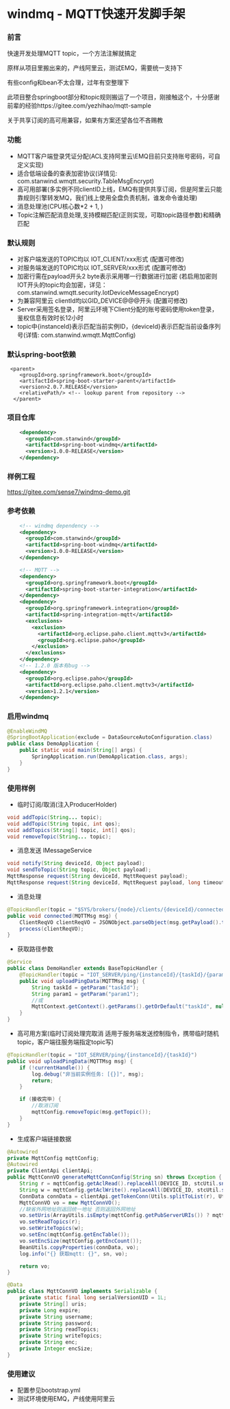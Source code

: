 # windmq - MQTT快速开发脚手架 

### 前言
快速开发处理MQTT topic，一个方法注解就搞定

原样从项目里搬出来的，产线阿里云，测试EMQ，需要统一支持下 

有些config和bean不太合理，过年有空整理下 

此项目整合springboot部分和topic规则搬运了一个项目，刚接触这个，十分感谢前辈的经验https://gitee.com/yezhihao/mqtt-sample 

关于共享订阅的高可用兼容，如果有方案还望各位不吝赐教 

### 功能
- MQTT客户端登录凭证分配(ACL支持阿里云\EMQ目前只支持账号密码，可自定义实现)
- 适合低端设备的查表加密协议(详情见: com.stanwind.wmqtt.security.TableMsgEncrypt)
- 高可用部署(多实例不同clientID上线，EMQ有提供共享订阅，但是阿里云只能靠规则引擎转发MQ，我们线上使用全盘负责机制，谁发命令谁处理)
- 消息处理池(CPU核心数*2 + 1, )
- Topic注解匹配消息处理,支持模糊匹配(正则实现，可取topic路径参数)和精确匹配

### 默认规则
- 对客户端发送的TOPIC均以 IOT_CLIENT/xxx形式 (配置可修改)
- 对服务端发送的TOPIC均以 IOT_SERVER/xxx形式 (配置可修改)
- 加密行需在payload开头2 byte表示采用哪一行数据进行加密 (若启用加密则IOT开头的topic均会加密，详见：com.stanwind.wmqtt.security.IotDeviceMessageEncrypt)
- 为兼容阿里云 clientId均以GID_DEVICE@@@开头 (配置可修改)
- Server采用签名登录，阿里云环境下Client分配的账号密码使用token登录，鉴权信息有效时长12小时
- topic中{instanceId}表示匹配当前实例ID，{deviceId}表示匹配当前设备序列号(详情: com.stanwind.wmqtt.MqttConfig)

### 默认spring-boot依赖
```maven
 <parent>
    <groupId>org.springframework.boot</groupId>
    <artifactId>spring-boot-starter-parent</artifactId>
    <version>2.0.7.RELEASE</version>
    <relativePath/> <!-- lookup parent from repository -->
  </parent>
```

### 项目仓库
```xml
    <dependency>
      <groupId>com.stanwind</groupId>
      <artifactId>spring-boot-windmq</artifactId>
      <version>1.0.0-RELEASE</version>
    </dependency>
```

### 样例工程
https://gitee.com/sense7/windmq-demo.git

### 参考依赖
```xml
    <!-- windmq dependency -->
    <dependency>
      <groupId>com.stanwind</groupId>
      <artifactId>spring-boot-windmq</artifactId>
      <version>1.0.0-RELEASE</version>
    </dependency>

    <!-- MQTT -->
    <dependency>
      <groupId>org.springframework.boot</groupId>
      <artifactId>spring-boot-starter-integration</artifactId>
    </dependency>
    <dependency>
      <groupId>org.springframework.integration</groupId>
      <artifactId>spring-integration-mqtt</artifactId>
      <exclusions>
        <exclusion>
          <artifactId>org.eclipse.paho.client.mqttv3</artifactId>
          <groupId>org.eclipse.paho</groupId>
        </exclusion>
      </exclusions>
    </dependency>
    <!-- 1.2.0 版本有bug -->
    <dependency>
      <groupId>org.eclipse.paho</groupId>
      <artifactId>org.eclipse.paho.client.mqttv3</artifactId>
      <version>1.2.1</version>
    </dependency>
```

### 启用windmq
```java
@EnableWindMQ
@SpringBootApplication(exclude = DataSourceAutoConfiguration.class)
public class DemoApplication {
    public static void main(String[] args) {
        SpringApplication.run(DemoApplication.class, args);
    }
}
```

### 使用样例
- 临时订阅/取消(注入ProducerHolder)
```java
void addTopic(String... topic);
void addTopic(String topic, int qos);
void addTopics(String[] topic, int[] qos);
void removeTopic(String... topic);
```

- 消息发送 IMessageService
```java
void notify(String deviceId, Object payload);
void sendToTopic(String topic, Object payload);
MqttResponse request(String deviceId, MqttRequest payload);
MqttResponse request(String deviceId, MqttRequest payload, long timeout);
```

- 消息处理
```java
@TopicHandler(topic = "$SYS/brokers/{node}/clients/{deviceId}/connected")
public void connected(MQTTMsg msg) {
    ClientReqVO clientReqVO = JSONObject.parseObject(msg.getPayload().toString(), ClientReqVO.class);
    process(clientReqVO);
}
```

- 获取路径参数
```java
@Service
public class DemoHandler extends BaseTopicHandler {
    @TopicHandler(topic = "IOT_SERVER/ping/{instanceId}/{taskId}/{param1}")
    public void uploadPingData(MQTTMsg msg) {
        String taskId = getParam("taskId");
        String param1 = getParam("param1");
        //或
        MqttContext.getContext().getParams().getOrDefault("taskId", null);
    }
}
```

- 高可用方案(临时订阅处理完取消 适用于服务端发送控制指令，携带临时随机topic，客户端往服务端指定topic写)
```java
@TopicHandler(topic = "IOT_SERVER/ping/{instanceId}/{taskId}")
public void uploadPingData(MQTTMsg msg) {
    if (!currentHandle()) {
        log.debug("非当前实例任务: [{}]", msg);
        return;
    }

    if (接收完毕) {
        //取消订阅
        mqttConfig.removeTopic(msg.getTopic());
    }
}
```

- 生成客户端链接数据
```java
@Autowired
private MqttConfig mqttConfig;
@Autowired
private ClientApi clientApi;
public MqttConnVO generateMqttConnConfig(String sn) throws Exception {
    String r = mqttConfig.getAclRead().replaceAll(DEVICE_ID, stcUtil.sn2cli(sn));
    String w = mqttConfig.getAclWrite().replaceAll(DEVICE_ID, stcUtil.sn2cli(sn));
    ConnData connData = clientApi.getTokenConn(Utils.splitToList(r), Utils.splitToList(w));
    MqttConnVO vo = new MqttConnVO();
    //缺省外网地址则返回统一地址 否则返回外网地址
    vo.setUris(ArrayUtils.isEmpty(mqttConfig.getPubServerURIs()) ? mqttConfig.getServerURIs() : mqttConfig.getPubServerURIs());
    vo.setReadTopics(r);
    vo.setWriteTopics(w);
    vo.setEnc(mqttConfig.getEncTable());
    vo.setEncSize(mqttConfig.getEncCount());
    BeanUtils.copyProperties(connData, vo);
    log.info("{} 获取mqtt: {}", sn, vo);

    return vo;
}

@Data
public class MqttConnVO implements Serializable {
    private static final long serialVersionUID = 1L;
    private String[] uris;
    private Long expire;
    private String username;
    private String password;
    private String readTopics;
    private String writeTopics;
    private String enc;
    private Integer encSize;
}
```

### 使用建议
- 配置参见bootstrap.yml
- 测试环境使用EMQ，产线使用阿里云
